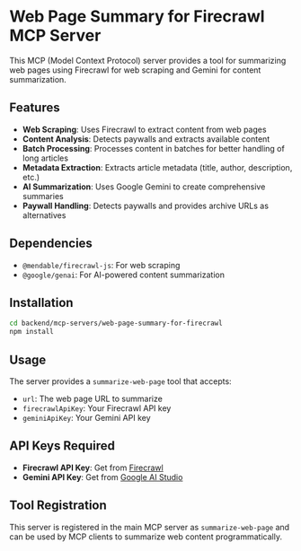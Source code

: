 # Web Page Summary for Firecrawl MCP Server

This MCP (Model Context Protocol) server provides a tool for summarizing web pages using Firecrawl for web scraping and Gemini for content summarization.

## Features

- **Web Scraping**: Uses Firecrawl to extract content from web pages
- **Content Analysis**: Detects paywalls and extracts available content
- **Batch Processing**: Processes content in batches for better handling of long articles
- **Metadata Extraction**: Extracts article metadata (title, author, description, etc.)
- **AI Summarization**: Uses Google Gemini to create comprehensive summaries
- **Paywall Handling**: Detects paywalls and provides archive URLs as alternatives

## Dependencies

- `@mendable/firecrawl-js`: For web scraping
- `@google/genai`: For AI-powered content summarization

## Installation

```bash
cd backend/mcp-servers/web-page-summary-for-firecrawl
npm install
```

## Usage

The server provides a `summarize-web-page` tool that accepts:

- `url`: The web page URL to summarize
- `firecrawlApiKey`: Your Firecrawl API key
- `geminiApiKey`: Your Gemini API key

## API Keys Required

- **Firecrawl API Key**: Get from [Firecrawl](https://firecrawl.dev/)
- **Gemini API Key**: Get from [Google AI Studio](https://aistudio.google.com/)

## Tool Registration

This server is registered in the main MCP server as `summarize-web-page` and can be used by MCP clients to summarize web content programmatically.

